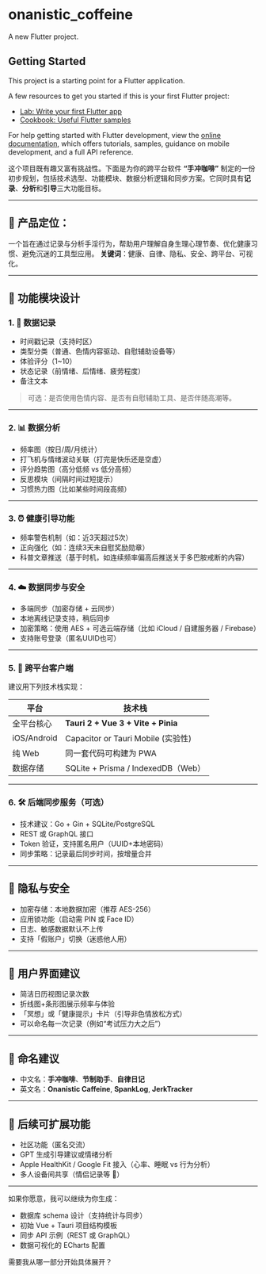 # onanistic_coffeine

A new Flutter project.

## Getting Started

This project is a starting point for a Flutter application.

A few resources to get you started if this is your first Flutter project:

- [Lab: Write your first Flutter app](https://docs.flutter.dev/get-started/codelab)
- [Cookbook: Useful Flutter samples](https://docs.flutter.dev/cookbook)

For help getting started with Flutter development, view the
[online documentation](https://docs.flutter.dev/), which offers tutorials,
samples, guidance on mobile development, and a full API reference.


这个项目既有趣又富有挑战性。下面是为你的跨平台软件 **“手冲咖啡”** 制定的一份初步规划，包括技术选型、功能模块、数据分析逻辑和同步方案。它同时具有**记录**、**分析**和**引导**三大功能目标。

---

## 🧠 产品定位：

一个旨在通过记录与分析手淫行为，帮助用户理解自身生理心理节奏、优化健康习惯、避免沉迷的工具型应用。
**关键词**：健康、自律、隐私、安全、跨平台、可视化。

---

## 🧩 功能模块设计

### 1. 📅 数据记录

* 时间戳记录（支持时区）
* 类型分类（普通、色情内容驱动、自慰辅助设备等）
* 体验评分（1\~10）
* 状态记录（前情绪、后情绪、疲劳程度）
* 备注文本

> 可选：是否使用色情内容、是否有自慰辅助工具、是否伴随高潮等。

---

### 2. 📊 数据分析

* 频率图（按日/周/月统计）
* 打飞机与情绪波动关联（打完是快乐还是空虚）
* 评分趋势图（高分低频 vs 低分高频）
* 反思模块（间隔时间过短提示）
* 习惯热力图（比如某些时间段高频）

---

### 3. ⏰ 健康引导功能

* 频率警告机制（如：近3天超过5次）
* 正向强化（如：连续3天未自慰奖励勋章）
* 科普文章推送（基于时机，如连续频率偏高后推送关于多巴胺戒断的内容）

---

### 4. ☁️ 数据同步与安全

* 多端同步（加密存储 + 云同步）
* 本地离线记录支持，稍后同步
* 加密策略：使用 AES + 可选云端存储（比如 iCloud / 自建服务器 / Firebase）
* 支持账号登录（匿名UUID也可）

---

### 5. 📱 跨平台客户端

建议用下列技术栈实现：

| 平台          | 技术栈                                |
| ----------- | ---------------------------------- |
| 全平台核心       | **Tauri 2 + Vue 3 + Vite + Pinia** |
| iOS/Android | Capacitor or Tauri Mobile (实验性)    |
| 纯 Web       | 同一套代码可构建为 PWA                      |
| 数据存储        | SQLite + Prisma / IndexedDB（Web）   |

---

### 6. 🛠️ 后端同步服务（可选）

* 技术建议：Go + Gin + SQLite/PostgreSQL
* REST 或 GraphQL 接口
* Token 验证，支持匿名用户（UUID+本地密码）
* 同步策略：记录最后同步时间，按增量合并

---

## 🔐 隐私与安全

* 加密存储：本地数据加密（推荐 AES-256）
* 应用锁功能（启动需 PIN 或 Face ID）
* 日志、敏感数据默认不上传
* 支持「假账户」切换（迷惑他人用）

---

## 🧪 用户界面建议

* 简洁日历视图记录次数
* 折线图+条形图展示频率与体验
* 「冥想」或「健康提示」卡片（引导非色情放松方式）
* 可以命名每一次记录（例如“考试压力大之后”）

---

## 🧼 命名建议

* 中文名：**手冲咖啡**、**节制助手**、**自律日记**
* 英文名：**Onanistic Caffeine**, **SpankLog**, **JerkTracker**

---

## 🔮 后续可扩展功能

* 社区功能（匿名交流）
* GPT 生成引导建议或情绪分析
* Apple HealthKit / Google Fit 接入（心率、睡眠 vs 行为分析）
* 多人设备间共享（情侣记录等 🤯）

---

如果你愿意，我可以继续为你生成：

* 数据库 schema 设计（支持统计与同步）
* 初始 Vue + Tauri 项目结构模板
* 同步 API 示例（REST 或 GraphQL）
* 数据可视化的 ECharts 配置

需要我从哪一部分开始具体展开？
